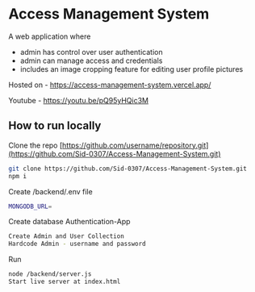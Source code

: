 ﻿# Access Management System

A web application where 
- admin has control over user authentication
- admin can manage access and credentials
- includes an image cropping feature for editing user profile pictures

Hosted on - https://access-management-system.vercel.app/

Youtube - https://youtu.be/pQ95yHQic3M

## How to run locally

Clone the repo [https://github.com/username/repository.git](https://github.com/Sid-0307/Access-Management-System.git)
```bash
git clone https://github.com/Sid-0307/Access-Management-System.git
npm i
```



Create /backend/.env file
```bash
MONGODB_URL=
```


Create database Authentication-App
```bash
Create Admin and User Collection
Hardcode Admin - username and password
```


Run
```bash
node /backend/server.js
Start live server at index.html
```

